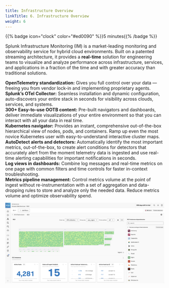 ```yaml
---
title: Infrastructure Overview
linkTitle: 6. Infrastructure Overview
weight: 6
---
```


{{% badge icon="clock" color="#ed0090" %}}5 minutes{{% /badge %}}

Splunk Infrastructure Monitoring (IM) is a market-leading monitoring and observability service for hybrid cloud environments. Built on a patented streaming architecture, it provides a **real-time** solution for engineering teams to visualize and analyze performance across infrastructure, services, and applications in a fraction of the time and with greater accuracy than traditional solutions.

**OpenTelemetry standardization:** Gives you full control over your data — freeing you from vendor lock-in and implementing proprietary agents.  
**Splunk’s OTel Collector:** Seamless installation and dynamic configuration, auto-discovers your entire stack in seconds for visibility across clouds, services, and systems.  
**300+ Easy-to-use OOTB content:** Pre-built navigators and dashboards, deliver immediate visualizations of your entire environment so that you can interact with all your data in real time.  
**Kubernetes navigator:** Provides an instant, comprehensive out-of-the-box hierarchical view of nodes, pods, and containers. Ramp up even the most novice Kubernetes user with easy-to-understand interactive cluster maps.  
**AutoDetect alerts and detectors:** Automatically identify the most important metrics, out-of-the-box, to create alert conditions for detectors that accurately alert from the moment telemetry data is ingested and use real-time alerting capabilities for important notifications in seconds.  
**Log views in dashboards:** Combine log messages and real-time metrics on one page with common filters and time controls for faster in-context troubleshooting.  
**Metrics pipeline management:** Control metrics volume at the point of ingest without re-instrumentation with a set of aggregation and data-dropping rules to store and analyze only the needed data. Reduce metrics volume and optimize observability spend.  

![Infrastructure Overview](images/infrastructure-overview.png)
